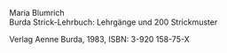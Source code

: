 Maria Blumrich  
Burda Strick-Lehrbuch: Lehrgänge und 200 Strickmuster

Verlag Aenne Burda, 1983, ISBN: 3-920 158-75-X
